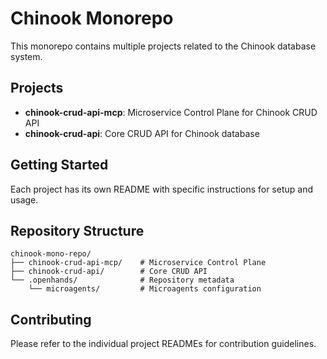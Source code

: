 # Chinook Monorepo

This monorepo contains multiple projects related to the Chinook database system.

## Projects

- **chinook-crud-api-mcp**: Microservice Control Plane for Chinook CRUD API
- **chinook-crud-api**: Core CRUD API for Chinook database

## Getting Started

Each project has its own README with specific instructions for setup and usage.

## Repository Structure

```
chinook-mono-repo/
├── chinook-crud-api-mcp/    # Microservice Control Plane
├── chinook-crud-api/        # Core CRUD API
└── .openhands/              # Repository metadata
    └── microagents/         # Microagents configuration
```

## Contributing

Please refer to the individual project READMEs for contribution guidelines.
